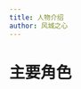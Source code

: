 ```yaml
---
title: 人物介绍
author: 风城之心
---
```


# 主要角色

<script setup>
import { ref } from 'vue'
import ycx from '../../../public/img/games/swd1/char/1cas1.gif'
import ncc from '../../../public/img/games/swd1/char/1cas2.gif'
import xq from '../../../public/img/games/swd1/char/1cas3.gif'

const data = ref([{
  info:[
    {
    label:'配音',
    value:'皇貞季'
  },{
    label:'性别',
    value:'男性'
  },
  {
    label:'武器',
    value:'长棍'
  },
  {
    label:'年龄',
    value:'20岁'
  },
  {
    label:'身高',
    value:'177公分'
  },
  {
    label:'属性',
    value:'风'
  },
  {
    label:'个人天赋技能',
    value:'击晕'
  },
    {
    label:'性格',
    value:'冷靜、堅毅、執著、勇敢'
  }],
  number:[{
    label:'登场等级',
    value:'1级'
  },{
    label:'生命',
    value:'275'
  },{
    label:'真元',
    value:'175'
  },{
    label:'攻击',
    value:'52'
  },{
    label:'防御',
    value:'45'
  },{
    label:'术攻',
    value:'43'
  },{
    label:'术防',
    value:'40'
  },{
    label:'灵敏',
    value:'200'
  }],
      name: '司空宇',
      desc:'因生活環境與經歷所致，司空宇只對家人友善，對於外人、陌生人卻很是防備，讓人有一種很難接近的感覺。但他實則外冷內熱，責任心很強，一旦答應的承諾就一定會做到。<br>雖然平時總是表現一副事不關己的模樣，令人感到很難與他相處。而與他熟悉之後，便可以感覺到他只不過是不善於直白的表達自己的情感，而他偶爾間卻會不經意表現出內心的柔軟面，對夥伴以及家人的關心與體貼，使人產生信賴與安心感。',
      shi:'衛吾土兮獻厥功，守堅志兮竟何從。<br>一朝馳兮中原上，奔長虹兮劃碧空。',
      avatar: '../../../public/img/games/qzf/star001.png'
    },{
  info:[
    {
    label:'配音',
    value:'小連殺'
  },{
    label:'性别',
    value:'女性'
  },
  {
    label:'武器',
    value:'魂玉'
  },
  {
    label:'年龄',
    value:'17歲（外表年齡，實際年齡未知）'
  },
  {
    label:'身高',
    value:'167公分'
  },
  {
    label:'属性',
    value:'水'
  },
  {
    label:'个人天赋技能',
    value:'隱匿'
  },
    {
    label:'性格',
    value:'冷靜、沉著'
  }],
  number:[{
    label:'登场等级',
    value:'7级'
  },{
    label:'生命',
    value:'578'
  },{
    label:'真元',
    value:'592'
  },{
    label:'攻击',
    value:'71'
  },{
    label:'防御',
    value:'63'
  },{
    label:'术攻',
    value:'92'
  },{
    label:'术防',
    value:'80'
  },{
    label:'灵敏',
    value:'200'
  }],
      name: '沐月',
      desc:'平靜淡然，不悲不喜。與周遭格格不入的沐月，實非凡塵俗世中人，因其同母異父姐姐之故（注：設定更改）來到這紛亂的塵世。<br>沐月的冷靜與漠然所散發的清冷氣質，讓她顯得格外特立獨行。而又因其冷情少言、不善與人接觸，顯得異常不可捉摸，雖然擁有絕世容顏，卻因為自身所散發的清冷氣質，令人無法心生親近之心。',
      shi:'月出皎兮江水邊，有女郁兮靜少言。<br>瀟瀟雨兮沐清影，鴻雁歸兮伴幽嫻。',
      avatar: '../../../public/img/games/qzf/star002.png'
    },
    {
  info:[
    {
    label:'配音',
    value:'山新'
  },{
    label:'性别',
    value:'女性'
  },
  {
    label:'武器',
    value:'鉞（長斧）'
  },
  {
    label:'年龄',
    value:'19岁'
  },
  {
    label:'身高',
    value:'160公分'
  },
  {
    label:'属性',
    value:'土'
  },
  {
    label:'个人天赋技能',
    value:'納寶'
  },
    {
    label:'性格',
    value:'活潑開朗，正直大方，樂觀積極'
  }],
  number:[{
    label:'登场等级',
    value:'5级'
  },{
    label:'生命',
    value:'490'
  },{
    label:'真元',
    value:'440'
  },{
    label:'攻击',
    value:'84'
  },{
    label:'防御',
    value:'56'
  },{
    label:'术攻',
    value:'64'
  },{
    label:'术防',
    value:'60'
  },{
    label:'灵敏',
    value:'170'
  }],
      name: '子巧',
      desc:'子巧天真活潑、熱心善良，為人又非常的正義，擁有自己的行為準則。她渾身上下充滿陽光與活力，是一個沒有什麼心眼的單純少女。<br>對於子巧來說，每一天都充滿著新的希望，哪怕遇見再大的困難，她也會努力嘗試用自己的力量去解決。與她接觸過的人，都可以從她身上發現希望，是團隊中最治癒的存在。。',
      shi:'蕙蘭質兮天生麗，懷眾庶兮思明庭。<br>駕余鳳兮乘余驥，展浩氣兮自芳馨。',
      avatar: '../../../public/img/games/qzf/star003.png'
    },
    {
  info:[
    {
    label:'配音',
    value:'藤新'
  },{
    label:'性别',
    value:'男性'
  },
  {
    label:'武器',
    value:'劍'
  },
  {
    label:'年龄',
    value:'28岁'
  },
  {
    label:'身高',
    value:'185公分'
  },
  {
    label:'属性',
    value:'火'
  },
  {
    label:'个人天赋技能',
    value:'傷襲'
  },
    {
    label:'性格',
    value:'開朗且風趣幽默，為人灑脫處事果斷，足智多謀'
  }],
  number:[{
    label:'登场等级',
    value:'8级'
  },{
    label:'生命',
    value:'766'
  },{
    label:'真元',
    value:'524'
  },{
    label:'攻击',
    value:'97'
  },{
    label:'防御',
    value:'90'
  },{
    label:'术攻',
    value:'70'
  },{
    label:'术防',
    value:'63'
  },{
    label:'灵敏',
    value:'220'
  }],
      name: '凤煜',
      desc:'平日善於與人交流的鳳煜，為人隨和風趣且不拘小節。因為自身的一些原因，他經常外出遊歷，所以擁有非常豐富的人生閱歷與過人的智謀。不僅如此，他的劍術也非常高超，是一個喜歡以實力說話的人。',
      shi:'大風起兮連蒼鷂，破中流兮振九韜。<br>平四海兮合諸侯，一匡商室兮復何求。',
      avatar: '../../../public/img/games/qzf/star004.png'
    } 
    ]);
</script>


<a-list class="list-demo-action-layout" :bordered="false" :data="data">
    <template #item="{ item }">
      <a-list-item class="list-demo-item" action-layout="vertical">
        <template #extra>
          <div className="image-area">
            <img alt="arco-design" :src="item.avatar" />
          </div>
        </template>
        <a-list-item-meta
          :title="item.name"
          :description="item.desc"
          :bordered="false"
        >
        <template #description>
        <p style="font-size:16px;color:#fc5531;font-weight:bold;" v-html="item.shi"></p>
    <a-descriptions column="3" :data="item.info" layout="inline-vertical" bordered/>
    <br>
    <span v-html="item.desc"></span>
    <br>
    <a-descriptions column="4" :data="item.number" layout="inline-vertical" bordered/>
        </template>
        </a-list-item-meta>
      </a-list-item>
    </template>
  </a-list>

  <style scoped>
.list-demo-action-layout .image-area {
  width: 183px;
  border-radius: 2px;
  overflow: hidden;
  margin-left:10px;
}

.list-demo-action-layout .list-demo-item {
  padding: 20px 0;
  border-bottom: 1px solid var(--color-fill-3);
}

.list-demo-action-layout .image-area img {
  width: 100%;
  object-fit:fill;
}

.list-demo-action-layout .arco-list-item-action .arco-icon {
  margin: 0 4px;
}
</style>

